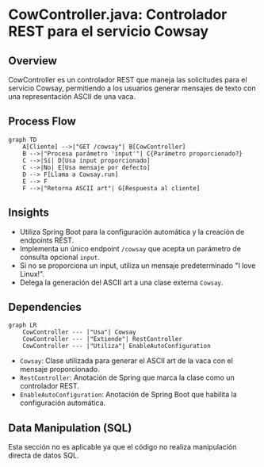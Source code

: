 # CowController.java: Controlador REST para el servicio Cowsay

## Overview

CowController es un controlador REST que maneja las solicitudes para el servicio Cowsay, permitiendo a los usuarios generar mensajes de texto con una representación ASCII de una vaca.

## Process Flow

```mermaid
graph TD
    A[Cliente] -->|"GET /cowsay"| B[CowController]
    B -->|"Procesa parámetro 'input'"| C{Parámetro proporcionado?}
    C -->|Sí| D[Usa input proporcionado]
    C -->|No| E[Usa mensaje por defecto]
    D --> F[Llama a Cowsay.run]
    E --> F
    F -->|"Retorna ASCII art"| G[Respuesta al cliente]
```

## Insights

- Utiliza Spring Boot para la configuración automática y la creación de endpoints REST.
- Implementa un único endpoint `/cowsay` que acepta un parámetro de consulta opcional `input`.
- Si no se proporciona un input, utiliza un mensaje predeterminado "I love Linux!".
- Delega la generación del ASCII art a una clase externa `Cowsay`.

## Dependencies

```mermaid
graph LR
    CowController --- |"Usa"| Cowsay
    CowController --- |"Extiende"| RestController
    CowController --- |"Utiliza"| EnableAutoConfiguration
```

- `Cowsay`: Clase utilizada para generar el ASCII art de la vaca con el mensaje proporcionado.
- `RestController`: Anotación de Spring que marca la clase como un controlador REST.
- `EnableAutoConfiguration`: Anotación de Spring Boot que habilita la configuración automática.

## Data Manipulation (SQL)

Esta sección no es aplicable ya que el código no realiza manipulación directa de datos SQL.
